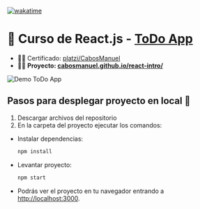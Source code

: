 [![wakatime](https://wakatime.com/badge/user/9e0548e0-ba44-4650-b0f1-5ece84453209/project/018c21ca-25d4-4902-b646-18d16420ab6f.svg)](https://wakatime.com/badge/user/9e0548e0-ba44-4650-b0f1-5ece84453209/project/018c21ca-25d4-4902-b646-18d16420ab6f)

# 📗 Curso de React.js - [ToDo App](https://cabosmanuel.github.io/react-intro/)
- 👨‍🎓 Certificado: [platzi/CabosManuel](https://platzi.com/p/CabosManuel/)
- 👨‍💻 **Proyecto: [cabosmanuel.github.io/react-intro/](https://cabosmanuel.github.io/react-intro/)**

![Demo ToDo App](https://i.postimg.cc/RhMkZmV3/demo-todo-app.gif)

## Pasos para desplegar proyecto en local 🚀

1. Descargar archivos del repositorio
2. En la carpeta del proyecto ejecutar los comandos:

  - Instalar dependencias:
    ```bash
    npm install
    ```
  - Levantar proyecto:
    ```bash
    npm start
    ```
  - Podrás ver el proyecto en tu navegador entrando a [http://localhost:3000](http://localhost:3000).
